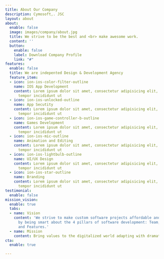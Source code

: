 ```yaml
---
title: About Our Company
description: Cymosoft,. JSC
layout: about
about:
  enable: false
  image: images/company/about.jpg
  title: We strive to be the best and <br> make awesome work.
  content: ''
  button:
    enable: false
    label: Download Company Profile
    link: "#"
features:
  enable: false
  title: We are indepented Design & Development Agency
  feature_item:
  - icon: ion-ios-color-filter-outline
    name: IOS App Development
    content: Lorem ipsum dolor sit amet, consectetur adipisicing elit, sed do eiusmod
      tempor incididunt ut
  - icon: ion-ios-unlocked-outline
    name: App Secutity
    content: Lorem ipsum dolor sit amet, consectetur adipisicing elit, sed do eiusmod
      tempor incididunt ut
  - icon: ion-ios-game-controller-b-outline
    name: Games Development
    content: Lorem ipsum dolor sit amet, consectetur adipisicing elit, sed do eiusmod
      tempor incididunt ut
  - icon: ion-ios-mic-outline
    name: Animation and Editing
    content: Lorem ipsum dolor sit amet, consectetur adipisicing elit, sed do eiusmod
      tempor incididunt ut
  - icon: ion-ios-lightbulb-outline
    name: UI/UX Design
    content: Lorem ipsum dolor sit amet, consectetur adipisicing elit, sed do eiusmod
      tempor incididunt ut
  - icon: ion-ios-star-outline
    name: Branding
    content: Lorem ipsum dolor sit amet, consectetur adipisicing elit, sed do eiusmod
      tempor incididunt ut
testimonial:
  enable: false
mission_vision:
  enable: true
  tabs:
  - name: Vision
    content: 'We strive to make custom software projects affordable and predictable
      by being smart about the 4 pillars of software development: Team, Tools, Process
      and Features.'
  - name: Mission
    content: Bring values to the digitalized world adapting with dramatic changes
cta:
  enable: true

---
```

